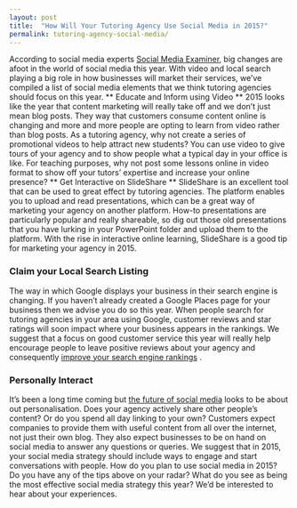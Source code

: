 ```yaml
---
layout: post
title:  "How Will Your Tutoring Agency Use Social Media in 2015?"
permalink: tutoring-agency-social-media/
---
```

According to
social media experts [Social Media Examiner](http://www.socialmediaexaminer.com/social-media-marketing-predictions-for-2015/), 
big changes are afoot in the world of social media this year.
With video and local search playing a big role in how businesses will market
their services, we’ve compiled a list of social media elements that we think
tutoring agencies should focus on this year. ** Educate and Inform using Video
** 2015 looks like the year that content marketing will really take off and we
don’t just mean blog posts. They way that customers consume content online is
changing and more and more people are opting to learn from video rather than
blog posts. As a tutoring agency, why not create a series of promotional
videos to help attract new students? You can use video to give tours of your
agency and to show people what a typical day in your office is like. For
teaching purposes, why not post some lessons online in video format to show
off your tutors’ expertise and increase your online presence? ** Get
Interactive on SlideShare ** SlideShare is an excellent tool that can be used
to great effect by tutoring agencies. The platform enables you to upload and
read presentations, which can be a great way of marketing your agency on
another platform. How-to presentations are particularly popular and really
shareable, so dig out those old presentations that you have lurking in your
PowerPoint folder and upload them to the platform. With the rise in
interactive online learning, SlideShare is a good tip for marketing your
agency in 2015. 

### Claim your Local Search Listing

The way in which Google
displays your business in their search engine is changing. If you haven’t
already created a Google Places page for your business then we advise you do
so this year. When people search for tutoring agencies in your area using
Google, customer reviews and star ratings will soon impact where your business
appears in the rankings. We suggest that a focus on good customer service this
year will really help encourage people to leave positive reviews about your
agency and consequently [improve your search engine rankings](https://tutorcruncher.com/local-seo-marketing-your-tuition-agency-online/) . 

### Personally Interact

It’s been a long time coming but [the future of social media](https://tutorcruncher.com/social-media-strategy-for-tutoring-businesses/) 
looks to be about out personalisation. Does your
agency actively share other people’s content? Or do you spend all day linking
to your own? Customers expect companies to provide them with useful content
from all over the internet, not just their own blog. They also expect
businesses to be on hand on social media to answer any questions or queries.
We suggest that in 2015, your social media strategy should include ways to
engage and start conversations with people. How do you plan to use social
media in 2015? Do you have any of the tips above on your radar? What do you
see as being the most effective social media strategy this year? We’d be
interested to hear about your experiences.
